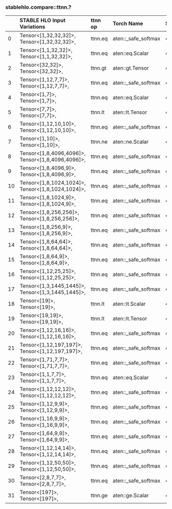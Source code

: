 
### stablehlo.compare::ttnn.?


||STABLE HLO Input Variations|ttnn op|Torch Name|Status|
| :--- | :--- | :--- | :--- | :--- |
|0|Tensor<[1,32,32,32]>,<br>Tensor<[1,32,32,32]>,<br>|ttnn.eq|aten::_safe_softmax|4|
|1|Tensor<[1,1,32,32]>,<br>Tensor<[1,1,32,32]>,<br>|ttnn.eq|aten::eq.Scalar|4|
|2|Tensor<[32,32]>,<br>Tensor<[32,32]>,<br>|ttnn.gt|aten::gt.Tensor|4|
|3|Tensor<[1,12,7,7]>,<br>Tensor<[1,12,7,7]>,<br>|ttnn.eq|aten::_safe_softmax|4|
|4|Tensor<[1,7]>,<br>Tensor<[1,7]>,<br>|ttnn.eq|aten::eq.Scalar|4|
|5|Tensor<[7,7]>,<br>Tensor<[7,7]>,<br>|ttnn.lt|aten::lt.Tensor|4|
|6|Tensor<[1,12,10,10]>,<br>Tensor<[1,12,10,10]>,<br>|ttnn.eq|aten::_safe_softmax|4|
|7|Tensor<[1,10]>,<br>Tensor<[1,10]>,<br>|ttnn.ne|aten::ne.Scalar|4|
|8|Tensor<[1,8,4096,4096]>,<br>Tensor<[1,8,4096,4096]>,<br>|ttnn.eq|aten::_safe_softmax|4|
|9|Tensor<[1,8,4096,9]>,<br>Tensor<[1,8,4096,9]>,<br>|ttnn.eq|aten::_safe_softmax|4|
|10|Tensor<[1,8,1024,1024]>,<br>Tensor<[1,8,1024,1024]>,<br>|ttnn.eq|aten::_safe_softmax|4|
|11|Tensor<[1,8,1024,9]>,<br>Tensor<[1,8,1024,9]>,<br>|ttnn.eq|aten::_safe_softmax|4|
|12|Tensor<[1,8,256,256]>,<br>Tensor<[1,8,256,256]>,<br>|ttnn.eq|aten::_safe_softmax|4|
|13|Tensor<[1,8,256,9]>,<br>Tensor<[1,8,256,9]>,<br>|ttnn.eq|aten::_safe_softmax|4|
|14|Tensor<[1,8,64,64]>,<br>Tensor<[1,8,64,64]>,<br>|ttnn.eq|aten::_safe_softmax|4|
|15|Tensor<[1,8,64,9]>,<br>Tensor<[1,8,64,9]>,<br>|ttnn.eq|aten::_safe_softmax|4|
|16|Tensor<[1,12,25,25]>,<br>Tensor<[1,12,25,25]>,<br>|ttnn.eq|aten::_safe_softmax|4|
|17|Tensor<[1,3,1445,1445]>,<br>Tensor<[1,3,1445,1445]>,<br>|ttnn.eq|aten::_safe_softmax|4|
|18|Tensor<[19]>,<br>Tensor<[19]>,<br>|ttnn.lt|aten::lt.Scalar|4|
|19|Tensor<[19,19]>,<br>Tensor<[19,19]>,<br>|ttnn.lt|aten::lt.Tensor|4|
|20|Tensor<[1,12,16,16]>,<br>Tensor<[1,12,16,16]>,<br>|ttnn.eq|aten::_safe_softmax|4|
|21|Tensor<[1,12,197,197]>,<br>Tensor<[1,12,197,197]>,<br>|ttnn.eq|aten::_safe_softmax|4|
|22|Tensor<[1,71,7,7]>,<br>Tensor<[1,71,7,7]>,<br>|ttnn.eq|aten::_safe_softmax|4|
|23|Tensor<[1,1,7,7]>,<br>Tensor<[1,1,7,7]>,<br>|ttnn.eq|aten::eq.Scalar|4|
|24|Tensor<[1,12,12,12]>,<br>Tensor<[1,12,12,12]>,<br>|ttnn.eq|aten::_safe_softmax|4|
|25|Tensor<[1,12,9,9]>,<br>Tensor<[1,12,9,9]>,<br>|ttnn.eq|aten::_safe_softmax|4|
|26|Tensor<[1,16,9,9]>,<br>Tensor<[1,16,9,9]>,<br>|ttnn.eq|aten::_safe_softmax|4|
|27|Tensor<[1,64,9,9]>,<br>Tensor<[1,64,9,9]>,<br>|ttnn.eq|aten::_safe_softmax|4|
|28|Tensor<[1,12,14,14]>,<br>Tensor<[1,12,14,14]>,<br>|ttnn.eq|aten::_safe_softmax|4|
|29|Tensor<[1,12,50,50]>,<br>Tensor<[1,12,50,50]>,<br>|ttnn.eq|aten::_safe_softmax|4|
|30|Tensor<[2,8,7,7]>,<br>Tensor<[2,8,7,7]>,<br>|ttnn.eq|aten::_safe_softmax|4|
|31|Tensor<[197]>,<br>Tensor<[197]>,<br>|ttnn.ge|aten::ge.Scalar|4|
